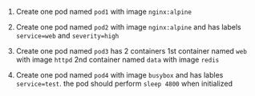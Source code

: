 1. Create one pod named `pod1` with image `nginx:alpine`

2. Create one pod named `pod2` with image `nginx:alpine` and has labels `service=web` and `severity=high`

3. Create one pod named `pod3` has 2 containers
	1st container named `web` with image `httpd`
	2nd container named `data` with image `redis`

4. Create one pod named `pod4` with image `busybox` and has lables `service=test`. the pod should perform `sleep 4800` when initialized
